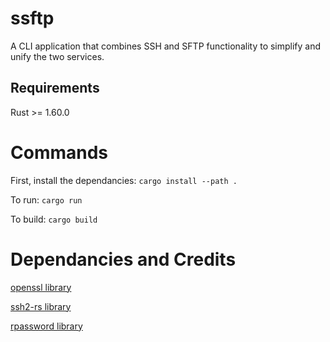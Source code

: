 # ssftp
A CLI application that combines SSH and SFTP functionality to simplify and unify the two services.


## Requirements
Rust >= 1.60.0



# Commands
First, install the dependancies: `cargo install --path .`

To run: `cargo run`

To build: `cargo build`


# Dependancies and Credits
<a target="_blank" href="https://github.com/sfackler/rust-openssl">openssl library</a>

<a target="_blank" href="https://github.com/alexcrichton/ssh2-rs">ssh2-rs library</a>

<a target="_blank" href="https://github.com/conradkleinespel/rpassword">rpassword library</a>
